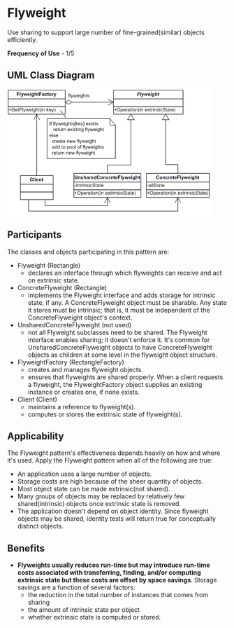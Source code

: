 # Flyweight

Use sharing to support large number of fine-grained(similar) objects efficiently.

**Frequency of Use** - 1/5

## UML Class Diagram
![Flyweight UML](flyweight.gif)

## Participants
The classes and objects participating in this pattern are:
- Flyweight (Rectangle)
  - declares an interface through which flyweights can receive and act on extrinsic state.
- ConcreteFlyweight (Rectangle)
  - implements the Flyweight interface and adds storage for intrinsic state, if any. A ConcreteFlyweight object must be sharable. Any state it stores must be intrinsic; that is, it must be independent of the ConcreteFlyweight object's context.
- UnsharedConcreteFlyweight (not used)
  - not all Flyweight subclasses need to be shared. The Flyweight interface enables sharing; it doesn't enforce it. It's common for UnsharedConcreteFlyweight objects to have ConcreteFlyweight objects as children at some level in the flyweight object structure.
- FlyweightFactory (RectangleFactory)
  - creates and manages flyweight objects.
  - ensures that flyweights are shared properly. When a client requests a flyweight, the FlyweightFactory object supplies an existing instance or creates one, if none exists.
- Client (Client)
  - maintains a reference to flyweight(s).
  - computes or stores the extrinsic state of flyweight(s).

## Applicability
The Flyweight pattern's effectiveness depends heavily on how and where it's used. Apply the Flyweight pattern when all of the following are true:
- An application uses a large number of objects.
- Storage costs are high because of the sheer quantity of objects.
- Most object state can be made extrinsic(not shared).
- Many groups of objects may be replaced by relatively few shared(intrinsic) objects once extrinsic state is removed.
- The application doesn't depend on object identity. Since flyweight objects may be shared, identity tests will return true for conceptually distinct objects.

## Benefits
- **Flyweights usually reduces run-time but may introduce run-time costs associated with transferring, finding, and/or computing extrinsic state but these costs are offset by space savings**. Storage savings are a function of several factors:
  - the reduction in the total number of instances that comes from sharing
  - the amount of intrinsic state per object
  - whether extrinsic state is computed or stored.
